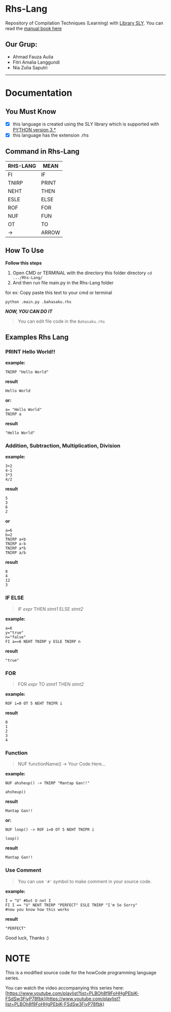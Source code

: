 # Rhs-Lang
Repository of Compilation Techniques (Learning) with [Library SLY](https://sly.readthedocs.io/en/latest/sly.html).
You can read the [manual book here](https://github.com/fauzaaulia/Rhs-Lang/blob/master/MANUAL%20BOOK%20Rhs-Lang%20-%20TEKNIK%20KOMPILASI.pdf) 

## Our Grup:
- Ahmad Fauza Aulia
- Fitri Amalia Langgundi
- Nia Zulia Saputri

---

# Documentation

## You Must Know

- [x] this language is created using the SLY library which is supported with [PYTHON version 3.*](https://www.python.org/ "Python")
- [x] this language has the extension .rhs

## Command in Rhs-Lang

| RHS-LANG |  MEAN  |
| -------- |  ----  |
| FI       |  IF    |
| TNIRP    |  PRINT |
| NEHT     |  THEN  |
| ESLE     |  ELSE  |
| ROF      |  FOR   |
| NUF      |  FUN   |
| OT       |  TO    |
| ->       |  ARROW |


## How To Use 

**Follow this steps**
1. Open CMD or TERMINAL with the directory this folder directory `cd .../Rhs-Lang/`
2. And then run file main.py in the Rhs-Lang folder

for ex:
Copy paste this text to your cmd or terminal
```
python .main.py .bahasaku.rhs
```

**_NOW, YOU CAN DO IT_**

> You can edit file code in the `Bahasaku.rhs`

## Examples Rhs Lang

### PRINT Hello World!!

**example:**
```
TNIRP "Hello World" 
```

**result**
```
Hello World
```

**or:**
```
a= "Hello World"
TNIRP a 
```

**result**
```
"Hello World"
```

### Addition, Subtraction, Multiplication, Division


**example:**
```
3+2
4-1
3*3
4/2
```

**result**
```
5
3
6
2
```

**or**
```
a=6
b=2
TNIRP a+b
TNIRP a-b
TNIRP a*b
TNIRP a/b
```

**result**
```
8
4
12
3
```

### IF ELSE 

> IF _expr_ THEN _stmt1_ ELSE _stmt2_

**example:**
```
a=6
y="true"
n="false"
FI a==6 NEHT TNIRP y ESLE TNIRP n
```

**result**
```
"true"
```

### FOR

> FOR _expr_ TO _stmt1_ THEN _stmt2_

**example:**
```
ROF i=0 OT 5 NEHT TNIPR i
```

**result**
```
0
1
2
3
4
```

### Function

> NUF functionName() -> Your Code Here...

**example:**
```
NUF ahsheup() -> TNIRP "Mantap Gan!!"

ahsheup()
```

**result**
```
Mantap Gan!!
```

**or:**
```
NUF loop() -> ROF i=0 OT 5 NEHT TNIPR i

loop()
```

**result**
```
Mantap Gan!!
```

### Use Comment

> You can use `'#'` symbol to make comment in your source code.

**example:**
```
I = "U" #but U not I
FI I == "U" NEHT TNIRP "PERFECT" ESLE TNIRP "I'm So Sorry"
#now you know how this works
```

**result**
```
"PERFECT"
```

Good luck, Thanks :)

# NOTE
This is a modified source code for the howCode programming language series.

You can watch the video accompanying this series here: [https://www.youtube.com/playlist?list=PLBOh8f9FoHHgPEbiK-FSdSw3FiyP78fbk](https://www.youtube.com/playlist?list=PLBOh8f9FoHHgPEbiK-FSdSw3FiyP78fbk)